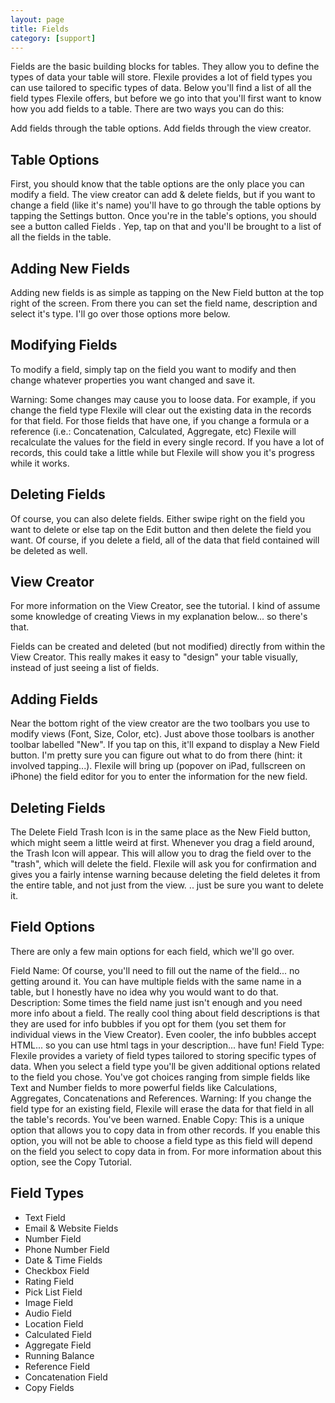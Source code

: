 ```yaml
---
layout: page
title: Fields
category: [support]
---
```


Fields are the basic building blocks for tables. They allow you to define the types of data your table will store. Flexile provides a lot of field types you can use tailored to specific types of data. Below you'll find a list of all the field types Flexile offers, but before we go into that you'll first want to know how you add fields to a table. There are two ways you can do this:

Add fields through the table options.
Add fields through the view creator.
 

## Table Options
First, you should know that the table options are the only place you can modify a field. The view creator can add & delete fields, but if you want to change a field (like it's name) you'll have to go through the table options by tapping the Settings button.  Once you're in the table's options, you should see a button called Fields . Yep, tap on that and you'll be brought to a list of all the fields in the table.

## Adding New Fields
Adding new fields is as simple as tapping on the New Field  button at the top right of the screen.  From there you can set the field name, description and select it's type.  I'll go over those options more below.

## Modifying Fields
To modify a field, simply tap on the field you want to modify and then change whatever properties you want changed and save it.  

Warning: Some changes may cause you to loose data.  For example, if you change the field type Flexile will clear out the existing data in the records for that field.  For those fields that have one, if you change a formula or a reference (i.e.: Concatenation, Calculated, Aggregate, etc) Flexile will recalculate the values for the field in every single record.  If you have a lot of records, this could take a little while but Flexile will show you it's progress while it works.

## Deleting Fields
Of course, you can also delete fields.  Either swipe right on the field you want to delete or else tap on the Edit  button and then delete the field you want.  Of course, if you delete a field, all of the data that field contained will be deleted as well.

## View Creator
For more information on the View Creator, see the tutorial.  I kind of assume some knowledge of creating Views in my explanation below... so there's that.

Fields can be created and deleted (but not modified) directly from within the View Creator.  This really makes it easy to "design" your table visually, instead of just seeing a list of fields.  

## Adding Fields
Near the bottom right of the view creator are the two toolbars you use to modify views (Font, Size, Color, etc).  Just above those toolbars is another toolbar labelled "New".  If you tap on this, it'll expand to display a New Field  button. I'm pretty sure you can figure out what to do from there (hint: it involved tapping...). Flexile will bring up (popover on iPad, fullscreen on iPhone) the field editor for you to enter the information for the new field.

## Deleting Fields
The Delete Field Trash Icon  is in the same place as the New Field button, which might seem a little weird at first.  Whenever you drag a field around, the Trash Icon  will appear.  This will allow you to drag the field over to the "trash", which will delete the field.  Flexile will ask you for confirmation and gives you a fairly intense warning because deleting the field deletes it from the entire table,  and not just from the view. .. just be sure you want to delete it.

## Field Options
There are only a few main options for each field, which we'll go over.

Field Name: Of course, you'll need to fill out the name of the field... no getting around it. You can have multiple fields with the same name in a table, but I honestly have no idea why you would want to do that.
Description: Some times the field name just isn't enough and you need more info about a field. The really cool thing about field descriptions is that they are used for info bubbles if you opt for them (you set them for individual views in the View Creator). Even cooler, the info bubbles accept HTML... so you can use html tags in your description... have fun!
Field Type: Flexile provides a variety of field types tailored to storing specific types of data. When you select a field type you'll be given additional options related to the field you chose. You've got choices ranging from simple fields like Text and Number fields to more powerful fields like Calculations, Aggregates, Concatenations and References. Warning: If you change the field type for an existing field, Flexile will erase the data for that field in all the table's records. You've been warned.
Enable Copy: This is a unique option that allows you to copy data in from other records. If you enable this option, you will not be able to choose a field type as this field will depend on the field you select to copy data in from. For more information about this option, see the Copy Tutorial.

## Field Types

 - Text Field
 - Email & Website Fields
 - Number Field
 - Phone Number Field
 - Date & Time Fields
 - Checkbox Field
 - Rating Field
 - Pick List Field
 - Image Field
 - Audio Field
 - Location Field
 - Calculated Field
 - Aggregate Field
 - Running Balance
 - Reference Field
 - Concatenation Field
 - Copy Fields